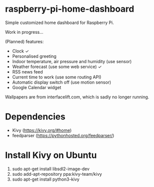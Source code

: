 # raspberry-pi-home-dashboard
Simple customized home dashboard for Raspberry Pi.

Work in progress...

(Planned) features:
* Clock ✓
* Personalised greeting
* Indoor temperature, air pressure and humidity (use sensor)
* Weather forecast (use some web service) ✓
* RSS news feed
* Current time to work (use some routing API)
* Automatic display switch off (use motion sensor)
* Google Calendar widget

Wallpapers are from interfacelift.com, which is sadly no longer running.

# Dependencies
* Kivy (https://kivy.org/#home)
* feedparser (https://pythonhosted.org/feedparser/)

# Install Kivy on Ubuntu
1. sudo apt-get install libsdl2-image-dev
2. sudo add-apt-repository ppa:kivy-team/kivy
3. sudo apt-get install python3-kivy
